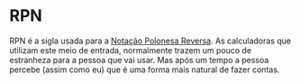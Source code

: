 # RPN #

RPN é a sigla usada para a [Notação Polonesa Reversa](http://en.wikipedia.org/wiki/Reverse_Polish_notation). As calculadoras que utilizam este meio de entrada, normalmente trazem um pouco de estranheza para a pessoa que vai usar. Mas após um tempo a pessoa percebe (assim como eu) que é uma forma mais natural de fazer contas.